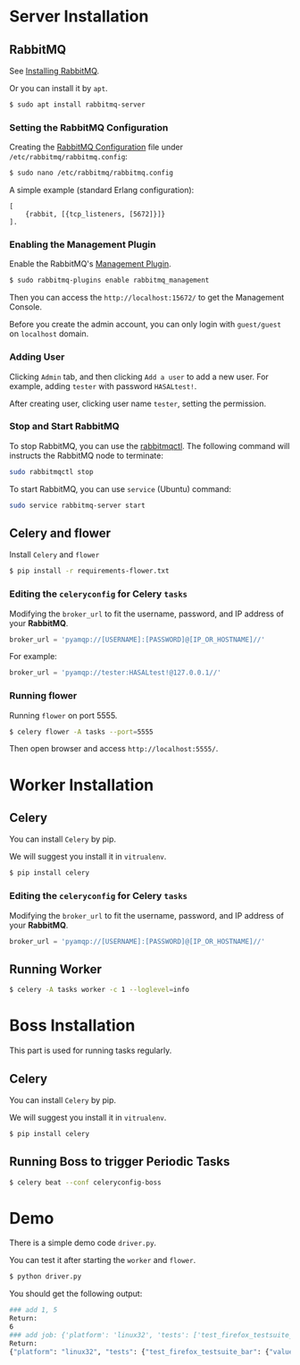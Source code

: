 # Server Installation

## RabbitMQ

See [Installing RabbitMQ](http://www.rabbitmq.com/install-debian.html).

Or you can install it by `apt`.

```bash
$ sudo apt install rabbitmq-server
```

### Setting the RabbitMQ Configuration

Creating the [RabbitMQ Configuration](http://www.rabbitmq.com/configure.html#configuration-file) file under `/etc/rabbitmq/rabbitmq.config`:

```bash
$ sudo nano /etc/rabbitmq/rabbitmq.config
```

A simple example (standard Erlang configuration):
```
[
    {rabbit, [{tcp_listeners, [5672]}]}
].
```

### Enabling the Management Plugin

Enable the RabbitMQ's [Management Plugin](https://www.rabbitmq.com/management.html).

```bash
$ sudo rabbitmq-plugins enable rabbitmq_management
```

Then you can access the `http://localhost:15672/` to get the Management Console.

Before you create the admin account, you can only login with `guest/guest` on `localhost` domain.

### Adding User

Clicking `Admin` tab, and then clicking `Add a user` to add a new user.
For example, adding `tester` with password `HASALtest!`.

After creating user, clicking user name `tester`, setting the permission.

### Stop and Start RabbitMQ

To stop RabbitMQ, you can use the [rabbitmqctl](https://www.rabbitmq.com/man/rabbitmqctl.1.man.html).
The following command will instructs the RabbitMQ node to terminate:

```bash
sudo rabbitmqctl stop
```
To start RabbitMQ, you can use `service` (Ubuntu) command:

```bash
sudo service rabbitmq-server start
```

## Celery and flower

Install `Celery` and `flower`

```bash
$ pip install -r requirements-flower.txt
```

### Editing the `celeryconfig` for Celery `tasks`

Modifying the `broker_url` to fit the username, password, and IP address of your **RabbitMQ**.

```python
broker_url = 'pyamqp://[USERNAME]:[PASSWORD]@[IP_OR_HOSTNAME]//'
```

For example:

```python
broker_url = 'pyamqp://tester:HASALtest!@127.0.0.1//'
```

### Running flower

Running `flower` on port 5555.

```bash
$ celery flower -A tasks --port=5555
```

Then open browser and access `http://localhost:5555/`.

# Worker Installation

## Celery

You can install `Celery` by pip.

We will suggest you install it in `vitrualenv`.

```bash
$ pip install celery
```

### Editing the `celeryconfig` for Celery `tasks`

Modifying the `broker_url` to fit the username, password, and IP address of your **RabbitMQ**.

```python
broker_url = 'pyamqp://[USERNAME]:[PASSWORD]@[IP_OR_HOSTNAME]//'
```

## Running Worker
```bash
$ celery -A tasks worker -c 1 --loglevel=info
```

# Boss Installation

This part is used for running tasks regularly.

## Celery

You can install `Celery` by pip.

We will suggest you install it in `vitrualenv`.

```bash
$ pip install celery
```
## Running Boss to trigger Periodic Tasks

```bash
$ celery beat --conf celeryconfig-boss
```

# Demo

There is a simple demo code `driver.py`.

You can test it after starting the `worker` and `flower`.

```bash
$ python driver.py
```

You should get the following output:
```bash
### add 1, 5
Return:
6
### add job: {'platform': 'linux32', 'tests': ['test_firefox_testsuite_foo', 'test_firefox_testsuite_bar'], 'max_run': 30, 'suitename': 'try test suite'}
Return:
{"platform": "linux32", "tests": {"test_firefox_testsuite_bar": {"values": {"si": 200, "runtime_average": 10, "psi": 250, "runtime_median": 12}, "name": "test_firefox_testsuite_bar"}, "test_firefox_testsuite_foo": {"values": {"si": 200, "runtime_average": 10, "psi": 250, "runtime_median": 12}, "name": "test_firefox_testsuite_foo"}}, "max_run": 30, "suitename": "try test suite"}
```
